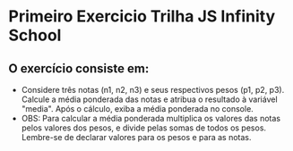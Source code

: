 # Primeiro Exercicio Trilha JS Infinity School
## O exercício consiste em:
 -  Considere três notas (n1, n2, n3) e seus respectivos pesos (p1, p2, p3). Calcule a média ponderada das notas e atribua o resultado à variável "media". Após o cálculo, exiba a média ponderada no console.
 - OBS: Para calcular a média ponderada multiplica os valores das notas pelos valores dos pesos, e divide pelas somas de todos os pesos. Lembre-se de declarar valores para os pesos e para as notas.
